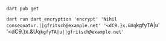 `dart pub get`

`dart run dart_encryption 'encrypt' 'Nihil consequatur.||gfritsch@example.net' '<dC9.}x.&Uq`kgfyTA|u' '<dC9.}x.&Uq`kgfyTA|u||gfritsch@example.net'`
